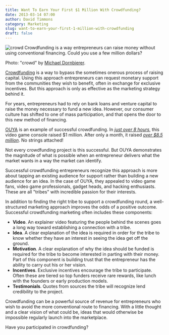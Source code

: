 ```yaml
---
title: Want To Earn Your First $1 Million With Crowdfunding?
date: 2013-03-14 07:00
author: David Timmons
category: Marketing
slug: want-to-earn-your-first-1-million-with-crowdfunding
draft: false
---
```


![crowd][1]
<span class="img-caption">
  Crowdfunding is a way entrepreneurs can raise money without using
  conventional financing. Could you use a few million dollars?

  Photo: "crowd" by [Michael Dornbierer][2].
</span>

[Crowdfunding][] is a way to bypass the sometimes onerous process of
raising capital. Using this approach entrepreneurs can request monetary
support from the communities they wish to benefit, often in exchange
for exclusive incentives. But this approach is only as effective as the
marketing strategy behind it.

For years, entrepreneurs had to rely on bank loans and venture capital
to raise the money necessary to fund a new idea. However, our consumer
culture has shifted to one of mass participation, and that opens the
door to this new method of financing.

[OUYA][] is an example of successful crowdfunding. In *[just over 8 hours][3]*,
this video game console raised $1 million. After only a month, it raised
*[over $8.5 million][4]*. No strings attached!

Not every crowdfunding project is this successful. But OUYA demonstrates
the magnitude of what is possible when an entrepreneur delivers what the
market wants in a way the market can identify.

Successful crowdfunding entrepreneurs recognize this approach is more
about tapping an existing audience for support rather than building a
new audience for an idea. In the case of OUYA, they appealed to video
game fans, video game professionals, gadget heads, and hacking
enthusiasts. These are all "tribes" with incredible passion for their
interests.

In addition to finding the right tribe to support a crowdfunding round,
a well-structured marketing approach improves the odds of a positive
outcome. Successful crowdfunding marketing often includes these
components:

-   **Video**. An explainer video featuring the people behind the scenes
    goes a long way toward establishing a connection with a tribe.
-   **Idea**. A clear explanation of the idea is required in order for
    the tribe to know whether they have an interest in seeing the idea
    get off the ground.
-   **Motivation**. A clear explanation of why the idea should be funded
    is required for the tribe to become interested in parting with their
    money. Part of this component is building trust that the
    entrepreneur has the ability to carry out his or her vision.
-   **Incentives**. Exclusive incentives encourage the tribe to
    participate. Often these are tiered so top funders receive rare
    rewards, like lunch with the founders or early production models.
-   **Testimonials**. Quotes from sources the tribe will recognize lend
    credibility to the project.

Crowdfunding can be a powerful source of revenue for entrepreneurs who
wish to avoid the more conventional route to financing. With a little
thought and a clear vision of what could be, ideas that would otherwise
be impossible regularly launch into the marketplace.

Have you participated in crowdfunding?


[1]: {filename}/images/2013/03/want-to-earn-your-first-1-million-with-crowdfunding0.jpg
  "Want To Earn Your First $1 Million With Crowdfunding?"

[2]: http://www.flickr.com/photos/ausnahmezustand/7624312056/
  "View the original photo on Flickr."

[3]: http://www.kickstarter.com/blog/ouyas-big-day
  "Click here to read about Kickstarter projects that quickly earned millions of dollars."

[4]: http://www.kickstarter.com/projects/ouya/ouya-a-new-kind-of-video-game-console?ref=live
  "Click here to visit the OUYA Kickstarter page."

[Crowdfunding]: http://en.wikipedia.org/wiki/Crowdfunding
  "Click here to learn more about crowdfunding."

[OUYA]: http://www.ouya.tv/
  "Click here to learn more about OUYA."
